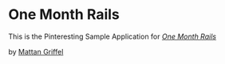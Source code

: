 # One Month Rails

This is the Pinteresting Sample Application for
[*One Month Rails*](http://onemonthrails.com)

by [Mattan Griffel](http://mattangriffel.com)

